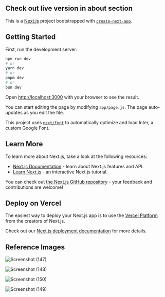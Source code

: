 
## Check out live version in about section 

This is a [Next.js](https://nextjs.org/) project bootstrapped with [`create-next-app`](https://github.com/vercel/next.js/tree/canary/packages/create-next-app).

## Getting Started

First, run the development server:

```bash
npm run dev
# or
yarn dev
# or
pnpm dev
# or
bun dev
```

Open [http://localhost:3000](http://localhost:3000) with your browser to see the result.

You can start editing the page by modifying `app/page.js`. The page auto-updates as you edit the file.

This project uses [`next/font`](https://nextjs.org/docs/basic-features/font-optimization) to automatically optimize and load Inter, a custom Google Font.

## Learn More

To learn more about Next.js, take a look at the following resources:

- [Next.js Documentation](https://nextjs.org/docs) - learn about Next.js features and API.
- [Learn Next.js](https://nextjs.org/learn) - an interactive Next.js tutorial.

You can check out [the Next.js GitHub repository](https://github.com/vercel/next.js/) - your feedback and contributions are welcome!

## Deploy on Vercel

The easiest way to deploy your Next.js app is to use the [Vercel Platform](https://vercel.com/new?utm_medium=default-template&filter=next.js&utm_source=create-next-app&utm_campaign=create-next-app-readme) from the creators of Next.js.

Check out our [Next.js deployment documentation](https://nextjs.org/docs/deployment) for more details.

## Reference Images
![Screenshot (147)](https://github.com/deepanshu2711/imdb-next/assets/76242952/6c136c7b-bd82-4b94-a007-9413253d163f)

![Screenshot (148)](https://github.com/deepanshu2711/imdb-next/assets/76242952/f495f653-7bcf-40c3-ab1f-635f22c68c66)

![Screenshot (150)](https://github.com/deepanshu2711/imdb-next/assets/76242952/24c9a678-25d1-49b1-a8ee-3ff64f5caa18)

![Screenshot (149)](https://github.com/deepanshu2711/imdb-next/assets/76242952/0105796d-1702-4df0-8d70-8080e11b45c8)
